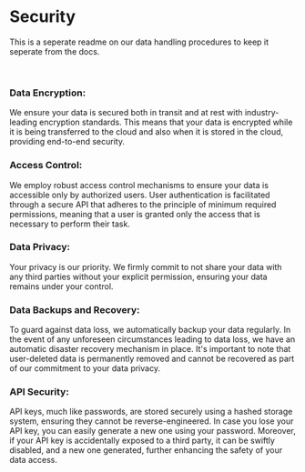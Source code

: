 # Security 
This is a seperate readme on our data handling procedures to keep it seperate from the docs.

<br>

### Data Encryption: 
We ensure your data is secured both in transit and at rest with industry-leading encryption standards. This means that your data is encrypted while it is being transferred to the cloud and also when it is stored in the cloud, providing end-to-end security.

### Access Control: 
We employ robust access control mechanisms to ensure your data is accessible only by authorized users. User authentication is facilitated through a secure API that adheres to the principle of minimum required permissions, meaning that a user is granted only the access that is necessary to perform their task.

### Data Privacy: 
Your privacy is our priority. We firmly commit to not share your data with any third parties without your explicit permission, ensuring your data remains under your control.

### Data Backups and Recovery: 
To guard against data loss, we automatically backup your data regularly. In the event of any unforeseen circumstances leading to data loss, we have an automatic disaster recovery mechanism in place. It's important to note that user-deleted data is permanently removed and cannot be recovered as part of our commitment to your data privacy.

### API Security: 
API keys, much like passwords, are stored securely using a hashed storage system, ensuring they cannot be reverse-engineered. In case you lose your API key, you can easily generate a new one using your password. Moreover, if your API key is accidentally exposed to a third party, it can be swiftly disabled, and a new one generated, further enhancing the safety of your data access.